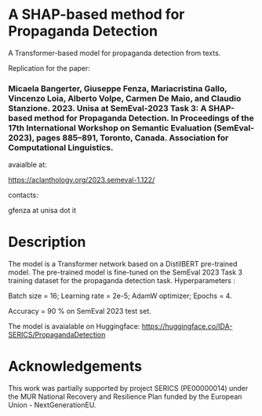 # A SHAP-based method for Propaganda Detection
A Transformer-based model for propaganda detection from texts.

Replication for the paper:

### Micaela Bangerter, Giuseppe Fenza, Mariacristina Gallo, Vincenzo Loia, Alberto Volpe, Carmen De Maio, and Claudio Stanzione. 2023. Unisa at SemEval-2023 Task 3: A SHAP-based method for Propaganda Detection. In Proceedings of the 17th International Workshop on Semantic Evaluation (SemEval-2023), pages 885–891, Toronto, Canada. Association for Computational Linguistics.

avaialble at: 

https://aclanthology.org/2023.semeval-1.122/

contacts: 

gfenza at unisa dot it

# Description

The model is a Transformer network based on a DistilBERT pre-trained model. The pre-trained model is fine-tuned on the SemEval 2023 Task 3 training dataset for the propaganda detection task.
Hyperparameters :

Batch size = 16; Learning rate = 2e-5; AdamW optimizer; Epochs = 4.

Accuracy = 90 % on SemEval 2023 test set.

The model is avaialable on Huggingface: https://huggingface.co/IDA-SERICS/PropagandaDetection

# Acknowledgements

This work was partially supported by project SERICS (PE00000014) under the MUR National Recovery and Resilience Plan funded by the European Union - NextGenerationEU.
